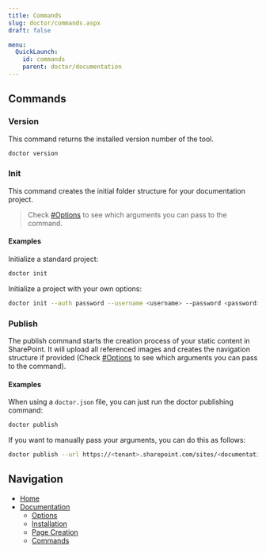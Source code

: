 ```yaml
---
title: Commands
slug: doctor/commands.aspx
draft: false

menu:
  QuickLaunch:
    id: commands
    parent: doctor/documentation
---
```


## Commands

### Version

This command returns the installed version number of the tool.

```sh
doctor version
```

### Init

This command creates the initial folder structure for your documentation project. 

> Check [#Options](#Options) to see which arguments you can pass to the command.

#### Examples

Initialize a standard project:

```sh
doctor init
```

Initialize a project with your own options:

```sh
doctor init --auth password --username <username> --password <password>
```

### Publish

The publish command starts the creation process of your static content in SharePoint. It will upload all referenced images and creates the navigation structure if provided (Check [#Options](#Options) to see which arguments you can pass to the command).

#### Examples

When using a `doctor.json` file, you can just run the doctor publishing command:

```sh
doctor publish
```

If you want to manually pass your arguments, you can do this as follows:

```sh
doctor publish --url https://<tenant>.sharepoint.com/sites/<documentation>
```

## Navigation

- [Home](../home)
- [Documentation](./documentation)
  - [Options](./options)
  - [Installation](./installation)
  - [Page Creation](./page-creation)
  - [Commands](.)